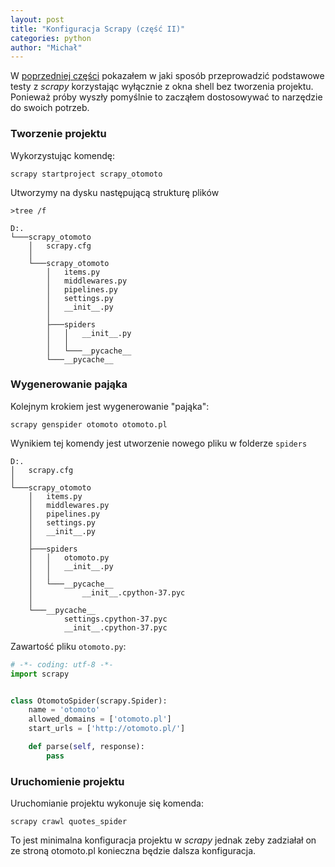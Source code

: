 ```yaml
---
layout: post
title: "Konfiguracja Scrapy (część II)"
categories: python
author: "Michał"
---
```



W [poprzedniej części](https://mgurg.github.io/python/2020/01/02/scrapy-konfiguracja.html) pokazałem w jaki sposób przeprowadzić podstawowe testy z *scrapy* korzystając wyłącznie z okna shell bez tworzenia projektu. Ponieważ próby wyszły pomyślnie to zacząłem dostosowywać to narzędzie do swoich potrzeb.


### Tworzenie projektu
Wykorzystując komendę:

```batch
scrapy startproject scrapy_otomoto
```

Utworzymy na dysku następującą strukturę plików
```batch
>tree /f

D:.
└───scrapy_otomoto
    │   scrapy.cfg
    │
    └───scrapy_otomoto
        │   items.py
        │   middlewares.py
        │   pipelines.py
        │   settings.py
        │   __init__.py
        │
        ├───spiders
        │   │   __init__.py
        │   │
        │   └───__pycache__
        └───__pycache__

```
### Wygenerowanie pająka

Kolejnym krokiem jest wygenerowanie "pająka":
```batch
scrapy genspider otomoto otomoto.pl
```
Wynikiem tej komendy jest utworzenie nowego pliku w folderze `spiders`
```batch
D:.
│   scrapy.cfg
│
└───scrapy_otomoto
    │   items.py
    │   middlewares.py
    │   pipelines.py
    │   settings.py
    │   __init__.py
    │
    ├───spiders
    │   │   otomoto.py
    │   │   __init__.py
    │   │
    │   └───__pycache__
    │           __init__.cpython-37.pyc
    │
    └───__pycache__
            settings.cpython-37.pyc
            __init__.cpython-37.pyc
```
Zawartość pliku `otomoto.py`:
```python
# -*- coding: utf-8 -*-
import scrapy


class OtomotoSpider(scrapy.Spider):
    name = 'otomoto'
    allowed_domains = ['otomoto.pl']
    start_urls = ['http://otomoto.pl/']

    def parse(self, response):
        pass

```

### Uruchomienie projektu

Uruchomianie projektu wykonuje się komenda:

```batch
scrapy crawl quotes_spider
``` 

To jest minimalna konfiguracja projektu w *scrapy* jednak zeby zadziałał on ze stroną otomoto.pl konieczna będzie dalsza konfiguracja.